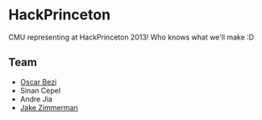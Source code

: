 HackPrinceton
=============

CMU representing at HackPrinceton 2013!
Who knows what we'll make :D

Team
----
- [Oscar Bezi](http://www.oscarbezi.com)
- Sinan Cepel
- Andre Jia
- [Jake Zimmerman](http://www.jacobzimmerman.me)


